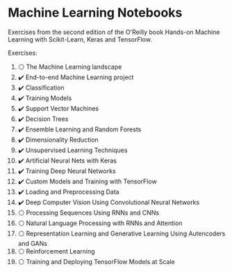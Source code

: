 # Machine Learning Notebooks
Exercises from the second edition of the O'Reilly book Hands-on Machine Learning with Scikit-Learn, Keras and TensorFlow.

Exercises:
1. ⚪ The Machine Learning landscape
2. ✔️ End-to-end Machine Learning project
3. ✔️ Classification
4. ✔️ Training Models
5. ✔️ Support Vector Machines
6. ✔️ Decision Trees
7. ✔️ Ensemble Learning and Random Forests
8. ✔️ Dimensionality Reduction
9. ✔️ Unsupervised Learning Techniques
10. ✔️ Artificial Neural Nets with Keras
11. ✔️ Training Deep Neural Networks
12. ✔️ Custom Models and Training with TensorFlow
13. ✔️ Loading and Preprocessing Data
14. ✔️ Deep Computer Vision Using Convolutional Neural Networks
15. ⚪ Processing Sequences Using RNNs and CNNs
16. ⚪ Natural Language Processing with RNNs and Attention
17. ⚪ Representation Learning and Generative Learning Using Autencoders and GANs
18. ⚪ Reinforcement Learning
19. ⚪ Training and Deploying TensorFlow Models at Scale
